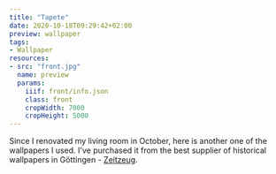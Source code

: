 ```yaml
---
title: "Tapete"
date: 2020-10-18T09:29:42+02:00
preview: wallpaper
tags:
- Wallpaper
resources:
- src: "front.jpg"
  name: preview
  params:
    iiif: front/info.json
    class: front
    cropWidth: 7000
    cropHeight: 5000
---
```

Since I renovated my living room in October, here is another one of the wallpapers I used.
I've purchased it from the best supplier of historical wallpapers in Göttingen - [Zeitzeug](http://zeitzeug.de/).
